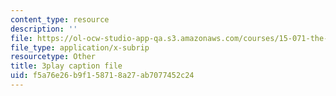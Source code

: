 ```yaml
---
content_type: resource
description: ''
file: https://ol-ocw-studio-app-qa.s3.amazonaws.com/courses/15-071-the-analytics-edge-spring-2017/f5a76e26b9f158718a27ab7077452c24_aktu4aRQ5X4.vtt
file_type: application/x-subrip
resourcetype: Other
title: 3play caption file
uid: f5a76e26-b9f1-5871-8a27-ab7077452c24
---
```

